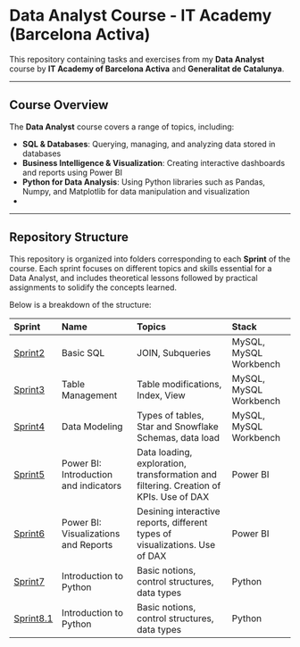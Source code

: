 # Data Analyst Course - IT Academy (Barcelona Activa)

This repository containing tasks and exercises from my  **Data Analyst** course by **IT Academy of Barcelona Activa** and **Generalitat de Catalunya**.

---

## Course Overview

The **Data Analyst** course covers a range of topics, including:
- **SQL & Databases**: Querying, managing, and analyzing data stored in databases
- **Business Intelligence & Visualization**: Creating interactive dashboards and reports using Power BI
- **Python for Data Analysis**: Using Python libraries such as Pandas, Numpy, and Matplotlib for data manipulation and visualization
- 
---

## Repository Structure

This repository is organized into folders corresponding to each **Sprint** of the course. Each sprint focuses on different topics and skills essential for a Data Analyst, and includes theoretical lessons followed by practical assignments to solidify the concepts learned.

Below is a breakdown of the structure:

| Sprint | Name | Topics | Stack | 
| :---------------------- | :---------------------- | :---------------------- | :---------------------- |
| [Sprint2](sprint2) | Basic SQL | JOIN, Subqueries | MySQL, MySQL Workbench |
| [Sprint3](sprint3) | Table Management | Table modifications, Index, View | MySQL, MySQL Workbench |
| [Sprint4](sprint4) | Data Modeling | Types of tables, Star and Snowflake Schemas, data load | MySQL, MySQL Workbench |
| [Sprint5](sprint5) | Power BI: Introduction and indicators | Data loading, exploration, transformation and filtering. Creation of KPIs. Use of DAX | Power BI |
| [Sprint6](sprint6) | Power BI: Visualizations and Reports | Desining interactive reports, different types of visualizations. Use of DAX | Power BI |
| [Sprint7](sprint7) | Introduction to Python | Basic notions, control structures, data types | Python |
| [Sprint8.1](sprint8.1) | Introduction to Python | Basic notions, control structures, data types | Python |


